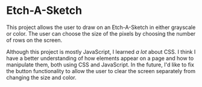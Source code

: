 # Etch-A-Sketch

This project allows the user to draw on an Etch-A-Sketch in either grayscale or color. The user can choose the size of the pixels by choosing the number of rows on the screen.

Although this project is mostly JavaScript, I learned _a lot_ about CSS. I think I have a better understanding of how elements appear on a page and how to manipulate them, both using CSS and JavaScript. In the future, I'd like to fix the button functionality to allow the user to clear the screen separately from changing the size and color.